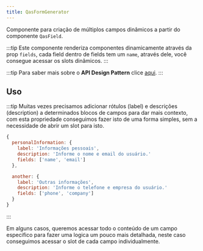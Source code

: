 ```yaml
---
title: QasFormGenerator
---
```


Componente para criação de múltiplos campos dinâmicos a partir do componente `QasField`.

<doc-api file="form-generator/QasFormGenerator" name="QasFormGenerator" />

:::tip
Este componente renderiza componentes dinamicamente através da prop `fields`, cada field dentro de fields tem um `name`, através dele, você consegue acessar os slots dinâmicos.
:::

:::tip
Para saber mais sobre o **API Design Pattern** clice [aqui](https://www.notion.so/bildvitta/API-Design-Patterns-5c2509b697614bbbac49cbed0aab70a1).
:::

## Uso
<doc-example file="QasFormGenerator/Basic" title="Básico" />

:::tip
Muitas vezes precisamos adicionar rótulos (label) e descrições (description) a determinados blocos de campos para dar mais contexto, com esta propriedade conseguimos fazer isto de uma forma simples, sem a necessidade de abrir um slot para isto.

```js
{
  personalInformation: {
    label: 'Informações pessoais',
    description: 'Informe o nome e email do usuário.'
    fields: ['name', 'email']
  },

  another: {
    label: 'Outras informações',
    description: 'Informe o telefone e empresa do usuário.'
    fields: ['phone', 'company']
  }
}
```
:::

<doc-example file="QasFormGenerator/Fieldset" title="Agrupando fields por rótulo (label)" />

Em alguns casos, queremos acessar todo o conteúdo de um campo especifico para fazer uma logica um pouco mais detalhada, neste caso conseguimos acessar o slot de cada campo individualmente.
<doc-example file="QasFormGenerator/CustomSlot" title="Acessando slots" />

<doc-example file="QasFormGenerator/CustomProps" title="Custom props" />

<doc-example file="QasFormGenerator/ExFormCommonColumns" title="Common columns" />
